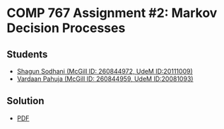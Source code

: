 # COMP 767 Assignment #2: Markov Decision Processes

## Students

* [Shagun Sodhani (McGill ID: 260844972, UdeM ID:20111009)](https://github.com/shagunsodhani)
* [Vardaan Pahuja (McGill ID: 260844959, UdeM ID:20081093)]()

## Solution

* [PDF](https://github.com/rllabmcgill/markov-decision-processes-black_pearl/MarkovDecisionProcesses.pdf)